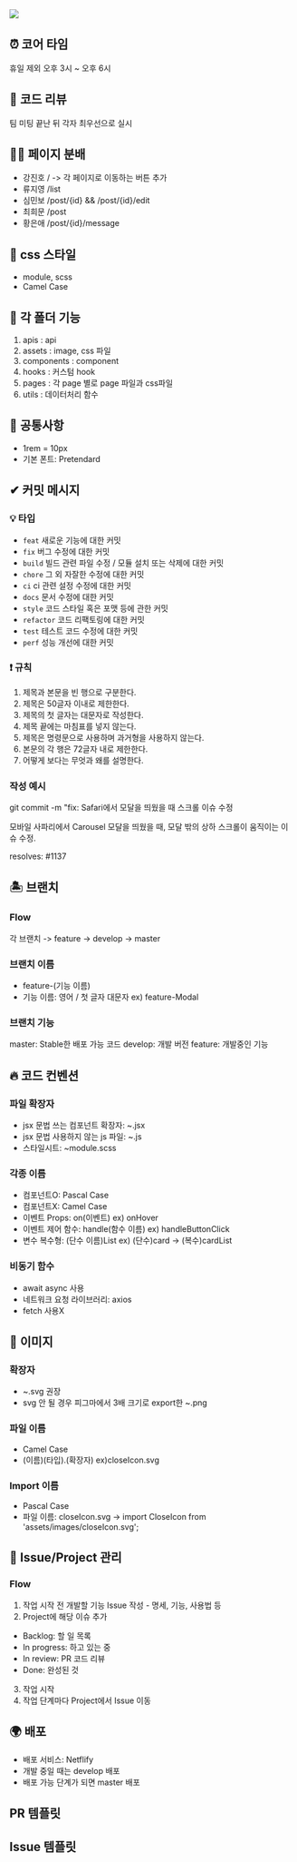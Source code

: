 <img src="https://capsule-render.vercel.app/api?type=Waving&color=gradient&height=250&section=header&text=Rolling-nl-&fontSize=90&desc=codeit%20part2%2021team&descSize=20&animation=fadeIn" />

## ⏰ 코어 타임

휴일 제외 오후 3시 ~ 오후 6시

## 💬 코드 리뷰

팀 미팅 끝난 뒤 각자 최우선으로 실시

## ✍🏻 페이지 분배

- 강진호 / -> 각 페이지로 이동하는 버튼 추가
- 류지영 /list
- 심민보 /post/{id} && /post/{id}/edit
- 최희문 /post
- 황은애 /post/{id}/message


## 🎨 css 스타일

- module, scss
- Camel Case

## 💾 각 폴더 기능

1. apis : api
2. assets : image, css 파일
3. components : component
4. hooks : 커스텀 hook
5. pages : 각 page 별로 page 파일과 css파일
6. utils : 데이터처리 함수


## 📢 공통사항

- 1rem = 10px
- 기본 폰트: Pretendard

  
## ✔ 커밋 메시지

### 💡 타입

- `feat` 새로운 기능에 대한 커밋
- `fix` 버그 수정에 대한 커밋
- `build` 빌드 관련 파일 수정 / 모듈 설치 또는 삭제에 대한 커밋
- `chore` 그 외 자잘한 수정에 대한 커밋
- `ci` ci 관련 설정 수정에 대한 커밋
- `docs` 문서 수정에 대한 커밋
- `style` 코드 스타일 혹은 포맷 등에 관한 커밋
- `refactor` 코드 리팩토링에 대한 커밋
- `test` 테스트 코드 수정에 대한 커밋
- `perf` 성능 개선에 대한 커밋

### ❗ 규칙

1. 제목과 본문을 빈 행으로 구분한다.
2. 제목은 50글자 이내로 제한한다.
3. 제목의 첫 글자는 대문자로 작성한다.
4. 제목 끝에는 마침표를 넣지 않는다.
5. 제목은 명령문으로 사용하며 과거형을 사용하지 않는다.
6. 본문의 각 행은 72글자 내로 제한한다.
7. 어떻게 보다는 무엇과 왜를 설명한다.

### 작성 예시

git commit -m "fix: Safari에서 모달을 띄웠을 때 스크롤 이슈 수정

모바일 사파리에서 Carousel 모달을 띄웠을 때,
모달 밖의 상하 스크롤이 움직이는 이슈 수정.

resolves: #1137

## 🏝 브랜치

### Flow


각 브랜치 -> feature -> develop -> master

### 브랜치 이름

- feature-(기능 이름)
- 기능 이름: 영어 / 첫 글자 대문자 ex) feature-Modal

### 브랜치 기능

master: Stable한 배포 가능 코드
develop: 개발 버전
feature: 개발중인 기능


## 🔥 코드 컨벤션

### 파일 확장자


- jsx 문법 쓰는 컴포넌트 확장자: ~.jsx
- jsx 문법 사용하지 않는 js 파일: ~.js
- 스타일시트: ~module.scss

### 각종 이름

- 컴포넌트O: Pascal Case
- 컴포넌트X: Camel Case
- 이벤트 Props: on(이벤트) ex) onHover
- 이벤트 제어 함수: handle(함수 이름) ex) handleButtonClick
- 변수 복수형: (단수 이름)List ex) (단수)card -> (복수)cardList

### 비동기 함수

- await async 사용
- 네트워크 요청 라이브러리: axios
- fetch 사용X


## 📸 이미지

### 확장자

- ~.svg 권장
- svg 안 될 경우 피그마에서 3배 크기로 export한 ~.png

### 파일 이름

- Camel Case
- (이름)(타입).(확장자) ex)closeIcon.svg

### Import 이름

- Pascal Case
- 파일 이름: closeIcon.svg -> import CloseIcon from 'assets/images/closeIcon.svg';

## 🚧 Issue/Project 관리

### Flow

1. 작업 시작 전 개발할 기능 Issue 작성 - 명세, 기능, 사용법 등
2. Project에 해당 이슈 추가

- Backlog: 할 일 목록
- In progress: 하고 있는 중
- In review: PR 코드 리뷰
- Done: 완성된 것

3. 작업 시작
4. 작업 단계마다 Project에서 Issue 이동


## 🌍 배포

- 배포 서비스: Netflify
- 개발 중일 때는 develop 배포
- 배포 가능 단계가 되면 master 배포


## PR 템플릿

## Issue 템플릿

